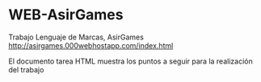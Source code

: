 # WEB-AsirGames
Trabajo Lenguaje de Marcas, AsirGames
http://asirgames.000webhostapp.com/index.html

El documento tarea HTML muestra los puntos a seguir para la realización del trabajo
